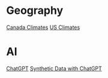 # Geography
[Canada Climates](https://upload.wikimedia.org/wikipedia/commons/1/10/Canada_K%C3%B6ppen.svg)
[US Climates](https://upload.wikimedia.org/wikipedia/commons/7/77/K%C3%B6ppen_Climate_Types_US_50.png)

# AI
[ChatGPT](https://chat.openai.com/chat)
[Synthetic Data with ChatGPT](https://www.nvidia.com/en-us/launchpad/ai/data-generator-for-tabular-data/?ncid=pa-so-godi-287805-vt09#cid=ix06_pa-so-godi_en-us)
